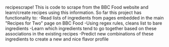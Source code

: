 recipescrape!
This is code to scrape from the BBC Food website and learn/create recipes using this information.
So far this project has functionality to:
-Read lists of ingredients from pages embedded in the main "Recipes for Two" page on BBC Food
-Using regex rules, cleans list to bare ingredients
-Learn which ingredients tend to go together based on these associations in the existing recipes
-Predict new combinations of these ingredients to create a new and nice flavor profile

